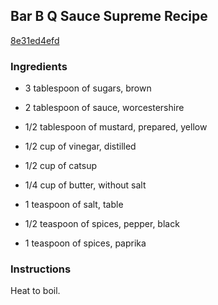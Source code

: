## Bar B Q Sauce Supreme Recipe

[8e31ed4efd](http://cookeatshare.com/recipes/bar-b-q-sauce-supreme-78040)

### Ingredients

 - 3 tablespoon of sugars, brown

 - 2 tablespoon of sauce, worcestershire

 - 1/2 tablespoon of mustard, prepared, yellow

 - 1/2 cup of vinegar, distilled

 - 1/2 cup of catsup

 - 1/4 cup of butter, without salt

 - 1 teaspoon of salt, table

 - 1/2 teaspoon of spices, pepper, black

 - 1 teaspoon of spices, paprika

### Instructions

Heat to boil.